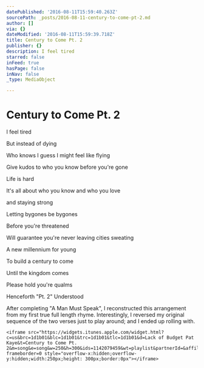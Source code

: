 ```yaml
---
datePublished: '2016-08-11T15:59:40.263Z'
sourcePath: _posts/2016-08-11-century-to-come-pt-2.md
author: []
via: {}
dateModified: '2016-08-11T15:59:39.718Z'
title: Century to Come Pt. 2
publisher: {}
description: I feel tired
starred: false
inFeed: true
hasPage: false
inNav: false
_type: MediaObject

---
```

# Century to Come Pt. 2

I feel tired

But instead of dying

Who knows I guess I might feel like flying

Give kudos to who you know before you're gone

Life is hard

It's all about who you know and who you love

and staying strong

Letting bygones be bygones

Before you're threatened

Will guarantee you're never leaving cities sweating

A new millennium for young

To build a century to come

Until the kingdom comes

Please hold you're qualms

Henceforth "Pt. 2" Understood

After completing "A Man Must Speak", I reconstructed this arrangement from my first true full length rhyme. Interestingly, I reversed my original sequence of the two verses just to play around; and I ended up rolling with.

    <iframe src="https://widgets.itunes.apple.com/widget.html?c=us&brc=1d1b01&blc=1d1b01&trc=1d1b01&tlc=1d1b01&d=Lack of Budget Pat Kaye&t=Century to Come Pt. 2&m=song&e=song&w=250&h=300&ids=1142079459&wt=playlist&partnerId=&affiliate_id=&at=&ct=" frameborder=0 style="overflow-x:hidden;overflow-y:hidden;width:250px;height: 300px;border:0px"></iframe>